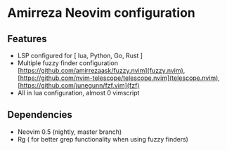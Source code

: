 # Amirreza Neovim configuration

## Features
- LSP configured for [ lua, Python, Go, Rust ]
- Multiple fuzzy finder configuration [https://github.com/amirrezaask/fuzzy.nvim](fuzzy.nvim), [https://github.com/nvim-telescope/telescope.nvim](telescope.nvim), [https://github.com/junegunn/fzf.vim](fzf)
- All in lua configuration, almost 0 vimscript

## Dependencies
- Neovim 0.5 (nightly, master branch)
- Rg ( for better grep functionality when using fuzzy finders)
